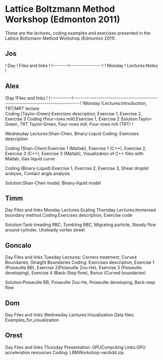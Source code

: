 # Lattice Boltzmann Method Workshop (Edmonton 2011)
These are the lectures, coding examples and exercises presented in the Lattice Boltzmann Method Workshop (Edmonton 2011). 

## Jos
! Day	 ! Files and links !
!--------!----------------:!
! Monday ! Lectures:Notes  !

## Alex
!Day	    !Files and links                                                                  !
!-----------!---------------------------------------------------------------------------------!
!Monday 	!Lectures:Introduction, TRT/MRT lecture                                          
             Coding (Taylor-Green):Exercises description, Exercise 1, Exercise 2, Exercise 3
             Coding (Four-rows mill):Exercise 1, Exercise 2
             Solution:Taylor-Green, TRT Taylor-Green, Four-rows mill, Four-rows mill (TRT)    !


Wednesday	Lectures:Shan-Chen, Binary-Liquid
Coding: Exercises description

Coding (Shan-Chen):Exercise 1 (Matlab), Exercise 1 (C++), Exercise 2, Exercise 3 (C++), Exercise 3 (Matlab), Visualization of C++ files with Matlab, Gas-liquid curve

Coding (Binary-Liquid):Exercise 1, Exercise 2, Exercise 3, Shear droplet analysis, Contact angle analysis

Solution:Shan-Chen model, Binary-liquid model

## Timm
Day	Files and links
Monday	Lectures:Scaling
Thursday	Lectures:Immersed boundary method
Coding:Exercises description, Exercise code

Solution:Tank-treading RBC, Tumbling RBC, Migrating particle, Steady flow around cylinder, Unsteady vortex street

## Goncalo
Day	Files and links
Tuesday	Lectures: Corners treatment, Curved Boundaries, Straight Boundaries
Coding: Exercises description, Exercise 1 (Poiseuille BB), Exercise 2(Poiseuille Zou-He), Exercise 3 (Poiseuille developing), Exercise 4 (Back-Step flow), Bonus (Curved boundaries)

Solution:Poiseuille BB, Poiseuille Zou-He, Poiseuille developing, Back-step flow

## Dom
Day	Files and links
Wednesday	Lectures:Visualization
Data files: Examples_for_visualization

## Orest
Day	Files and links
Thursday	Presentation: GPUComputing
Links:GPU acceleration resources
Coding: LBMWorkshop-vecAdd.zip